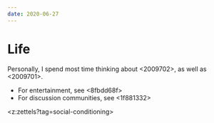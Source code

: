 ```yaml
---
date: 2020-06-27
---
```


# Life

Personally, I spend most time thinking about <2009702>, as well as <2009701>.  

* For entertainment, see <8fbdd68f>
* For discussion communities, see <1f881332>

<z:zettels?tag=social-conditioning>
